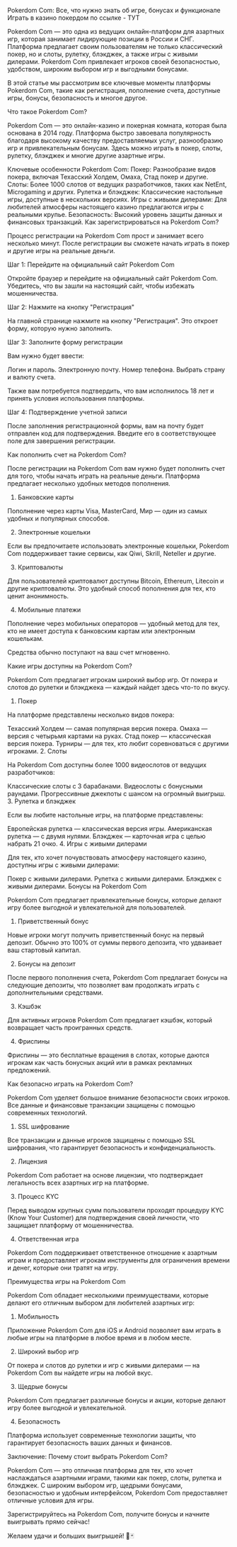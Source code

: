 Pokerdom Com: Все, что нужно знать об игре, бонусах и функционале
Играть в казино покердом по ссылке - ТУТ

Pokerdom Com — это одна из ведущих онлайн-платформ для азартных игр, которая занимает лидирующие позиции в России и СНГ. Платформа предлагает своим пользователям не только классический покер, но и слоты, рулетку, блэкджек, а также игры с живыми дилерами. Pokerdom Com привлекает игроков своей безопасностью, удобством, широким выбором игр и выгодными бонусами.

В этой статье мы рассмотрим все ключевые моменты платформы Pokerdom Com, такие как регистрация, пополнение счета, доступные игры, бонусы, безопасность и многое другое.

Что такое Pokerdom Com?

Pokerdom Com — это онлайн-казино и покерная комната, которая была основана в 2014 году. Платформа быстро завоевала популярность благодаря высокому качеству предоставляемых услуг, разнообразию игр и привлекательным бонусам. Здесь можно играть в покер, слоты, рулетку, блэкджек и многие другие азартные игры.

Ключевые особенности Pokerdom Com:
Покер: Разнообразие видов покера, включая Техасский Холдем, Омаха, Стад покер и другие.
Слоты: Более 1000 слотов от ведущих разработчиков, таких как NetEnt, Microgaming и других.
Рулетка и блэкджек: Классические настольные игры, доступные в нескольких версиях.
Игры с живыми дилерами: Для любителей атмосферы настоящего казино предлагаются игры с реальными крупье.
Безопасность: Высокий уровень защиты данных и финансовых транзакций.
Как зарегистрироваться на Pokerdom Com?

Процесс регистрации на Pokerdom Com прост и занимает всего несколько минут. После регистрации вы сможете начать играть в покер и другие игры на реальные деньги.

Шаг 1: Перейдите на официальный сайт Pokerdom Com

Откройте браузер и перейдите на официальный сайт Pokerdom Com. Убедитесь, что вы зашли на настоящий сайт, чтобы избежать мошенничества.

Шаг 2: Нажмите на кнопку "Регистрация"

На главной странице нажмите на кнопку "Регистрация". Это откроет форму, которую нужно заполнить.

Шаг 3: Заполните форму регистрации

Вам нужно будет ввести:

Логин и пароль.
Электронную почту.
Номер телефона.
Выбрать страну и валюту счета.

Также вам потребуется подтвердить, что вам исполнилось 18 лет и принять условия использования платформы.

Шаг 4: Подтверждение учетной записи

После заполнения регистрационной формы, вам на почту будет отправлен код для подтверждения. Введите его в соответствующее поле для завершения регистрации.

Как пополнить счет на Pokerdom Com?

После регистрации на Pokerdom Com вам нужно будет пополнить счет для того, чтобы начать играть на реальные деньги. Платформа предлагает несколько удобных методов пополнения.

1. Банковские карты

Пополнение через карты Visa, MasterCard, Мир — один из самых удобных и популярных способов.

2. Электронные кошельки

Если вы предпочитаете использовать электронные кошельки, Pokerdom Com поддерживает такие сервисы, как Qiwi, Skrill, Neteller и другие.

3. Криптовалюты

Для пользователей криптовалют доступны Bitcoin, Ethereum, Litecoin и другие криптовалюты. Это удобный способ пополнения для тех, кто ценит анонимность.

4. Мобильные платежи

Пополнение через мобильных операторов — удобный метод для тех, кто не имеет доступа к банковским картам или электронным кошелькам.

Средства обычно поступают на ваш счет мгновенно.

Какие игры доступны на Pokerdom Com?

Pokerdom Com предлагает игрокам широкий выбор игр. От покера и слотов до рулетки и блэкджека — каждый найдет здесь что-то по вкусу.

1. Покер

На платформе представлены несколько видов покера:

Техасский Холдем — самая популярная версия покера.
Омаха — версия с четырьмя картами на руках.
Стад покер — классическая версия покера.
Турниры — для тех, кто любит соревноваться с другими игроками.
2. Слоты

На Pokerdom Com доступны более 1000 видеослотов от ведущих разработчиков:

Классические слоты с 3 барабанами.
Видеослоты с бонусными раундами.
Прогрессивные джекпоты с шансом на огромный выигрыш.
3. Рулетка и блэкджек

Если вы любите настольные игры, на платформе представлены:

Европейская рулетка — классическая версия игры.
Американская рулетка — с двумя нулями.
Блэкджек — карточная игра с целью набрать 21 очко.
4. Игры с живыми дилерами

Для тех, кто хочет почувствовать атмосферу настоящего казино, доступны игры с живыми дилерами:

Покер с живыми дилерами.
Рулетка с живыми дилерами.
Блэкджек с живыми дилерами.
Бонусы на Pokerdom Com

Pokerdom Com предлагает привлекательные бонусы, которые делают игру более выгодной и увлекательной для пользователей.

1. Приветственный бонус

Новые игроки могут получить приветственный бонус на первый депозит. Обычно это 100% от суммы первого депозита, что удваивает ваш стартовый капитал.

2. Бонусы на депозит

После первого пополнения счета, Pokerdom Com предлагает бонусы на следующие депозиты, что позволяет вам продолжать играть с дополнительными средствами.

3. Кэшбэк

Для активных игроков Pokerdom Com предлагает кэшбэк, который возвращает часть проигранных средств.

4. Фриспины

Фриспины — это бесплатные вращения в слотах, которые даются игрокам как часть бонусных акций или в рамках рекламных предложений.

Как безопасно играть на Pokerdom Com?

Pokerdom Com уделяет большое внимание безопасности своих игроков. Все данные и финансовые транзакции защищены с помощью современных технологий.

1. SSL шифрование

Все транзакции и данные игроков защищены с помощью SSL шифрования, что гарантирует безопасность и конфиденциальность.

2. Лицензия

Pokerdom Com работает на основе лицензии, что подтверждает легальность всех азартных игр на платформе.

3. Процесс KYC

Перед выводом крупных сумм пользователи проходят процедуру KYC (Know Your Customer) для подтверждения своей личности, что защищает платформу от мошенничества.

4. Ответственная игра

Pokerdom Com поддерживает ответственное отношение к азартным играм и предоставляет игрокам инструменты для ограничения времени и денег, которые они тратят на игру.

Преимущества игры на Pokerdom Com

Pokerdom Com обладает несколькими преимуществами, которые делают его отличным выбором для любителей азартных игр:

1. Мобильность

Приложение Pokerdom Com для iOS и Android позволяет вам играть в любые игры на платформе в любое время и в любом месте.

2. Широкий выбор игр

От покера и слотов до рулетки и игр с живыми дилерами — на Pokerdom Com вы найдете игры на любой вкус.

3. Щедрые бонусы

Pokerdom Com предлагает различные бонусы и акции, которые делают игру более выгодной и увлекательной.

4. Безопасность

Платформа использует современные технологии защиты, что гарантирует безопасность ваших данных и финансов.

Заключение: Почему стоит выбрать Pokerdom Com?

Pokerdom Com — это отличная платформа для тех, кто хочет наслаждаться азартными играми, такими как покер, слоты, рулетка и блэкджек. С широким выбором игр, щедрыми бонусами, безопасностью и удобным интерфейсом, Pokerdom Com предоставляет отличные условия для игры.

Зарегистрируйтесь на Pokerdom Com, получите бонусы и начните выигрывать прямо сейчас!

Желаем удачи и больших выигрышей! 🎰🃏




